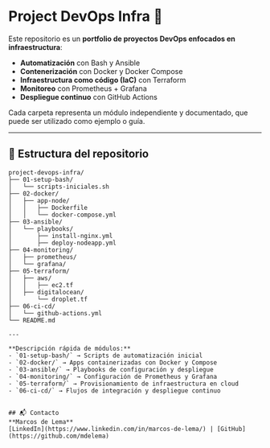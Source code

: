 
# Project DevOps Infra 🚀

Este repositorio es un **portfolio de proyectos DevOps enfocados en infraestructura**:

- **Automatización** con Bash y Ansible
- **Contenerización** con Docker y Docker Compose
- **Infraestructura como código (IaC)** con Terraform
- **Monitoreo** con Prometheus + Grafana
- **Despliegue continuo** con GitHub Actions

Cada carpeta representa un módulo independiente y documentado, que puede ser utilizado como ejemplo o guía.

---

## 📂 Estructura del repositorio

```plaintext
project-devops-infra/
├── 01-setup-bash/
│   └── scripts-iniciales.sh
├── 02-docker/
│   ├── app-node/
│   │   ├── Dockerfile
│   │   └── docker-compose.yml
├── 03-ansible/
│   └── playbooks/
│       ├── install-nginx.yml
│       ├── deploy-nodeapp.yml
├── 04-monitoring/
│   ├── prometheus/
│   └── grafana/
├── 05-terraform/
│   ├── aws/
│   │   ├── ec2.tf
│   ├── digitalocean/
│       └── droplet.tf
├── 06-ci-cd/
│   └── github-actions.yml
└── README.md

---

**Descripción rápida de módulos:**
- `01-setup-bash/` → Scripts de automatización inicial
- `02-docker/` → Apps containerizadas con Docker y Compose
- `03-ansible/` → Playbooks de configuración y despliegue
- `04-monitoring/` → Configuración de Prometheus y Grafana
- `05-terraform/` → Provisionamiento de infraestructura en cloud
- `06-ci-cd/` → Flujos de integración y despliegue continuo


## 📬 Contacto
**Marcos de Lema**  
[LinkedIn](https://www.linkedin.com/in/marcos-de-lema/) | [GitHub](https://github.com/mdelema)